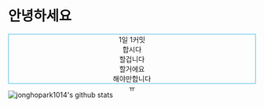 # 안녕하세요

<div align="center" style="border: 1px solid #48BAE4; height: 100px;">
 1일 1커밋<br>
 합시다<br>
 할겁니다<br>
 할거에요<br>
 해야만합니다<br>
 ㅠ<br>
</div>

![jonghopark1014's github stats](https://github-readme-stats.vercel.app/api?username=jonghopark1014&show_icons=true)

